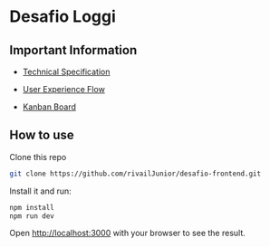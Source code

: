 # Desafio Loggi

## Important Information

* [Technical Specification](https://www.notion.so/Loggi-Challenge-436129ef534d4c4b9ff0b8c69b92b0a2?pvs=4)

* [User Experience Flow](https://www.figma.com/file/L2ayTwZDoTshDk2bIFysdr/Loggi-Challenge?type=whiteboard&node-id=0%3A1&t=GMKF9KaXx3IsjFe2-1)

* [Kanban Board](https://www.notion.so/5ffa03c3ea26491f92b5f40a86b3db54?v=4fa9f66e3b224449bb999a27db18eeff&pvs=4)

## How to use

Clone this repo

<!-- #default-branch-switch -->

```bash
git clone https://github.com/rivailJunior/desafio-frontend.git
```

Install it and run:

```bash
npm install
npm run dev
```

Open [http://localhost:3000](http://localhost:3000) with your browser to see the result.
